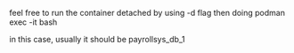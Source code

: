 feel free to run the container detached by using
-d flag
then doing
podman exec -it <container-name> bash

in this case, usually it should be payrollsys_db_1
